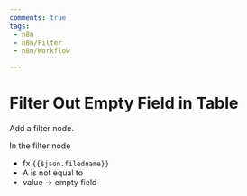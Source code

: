 ```yaml
---
comments: true
tags:
 - n8n
 - n8n/Filter
 - n8n/Workflow

---
```

# Filter Out Empty Field in Table

Add a filter node.

In the filter node
- fx `{{$json.filedname}}`
- A is not equal to
- value -> empty field